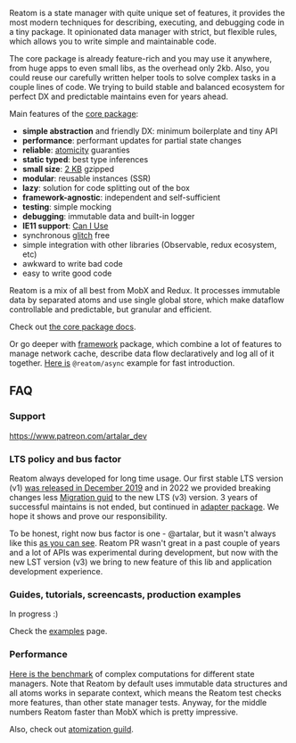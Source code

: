 Reatom is a state manager with quite unique set of features, it provides the most modern techniques for describing, executing, and debugging code in a tiny package. It opinionated data manager with strict, but flexible rules, which allows you to write simple and maintainable code.

The core package is already feature-rich and you may use it anywhere, from huge apps to even small libs, as the overhead only 2kb. Also, you could reuse our carefully written helper tools to solve complex tasks in a couple lines of code. We trying to build stable and balanced ecosystem for perfect DX and predictable maintains even for years ahead.

Main features of the [core package](https://www.reatom.dev/packages/core):

- **simple abstraction** and friendly DX: minimum boilerplate and tiny API
- **performance**: performant updates for partial state changes
- **reliable**: [atomicity](<https://en.wikipedia.org/wiki/Atomicity_(database_systems)>) guaranties
- **static typed**: best type inferences
- **small size**: [2 KB](https://bundlephobia.com/result?p=@reatom/core@alpha) gzipped
- **modular**: reusable instances (SSR)
- **lazy**: solution for code splitting out of the box
- **framework-agnostic**: independent and self-sufficient
- **testing**: simple mocking
- **debugging**: immutable data and built-in logger
- **IE11 support**: [Can I Use](https://caniuse.com/?search=weakmap)
- synchronous [glitch](https://en.wikipedia.org/wiki/Reactive_programming#Glitches) free
- simple integration with other libraries (Observable, redux ecosystem, etc)
- awkward to write bad code
- easy to write good code

Reatom is a mix of all best from MobX and Redux. It processes immutable data by separated atoms and use single global store, which make dataflow controllable and predictable, but granular and efficient.

Check out [the core package docs](https://reatom.dev/packages/core).

Or go deeper with [framework](https://reatom.dev/packages/framework) package, which combine a lot of features to manage network cache, describe data flow declaratively and log all of it together.
[Here is](https://codesandbox.io/s/reatomasync-9t0x42?file=/src/model.ts) `@reatom/async` example for fast introduction.


## FAQ

### Support

https://www.patreon.com/artalar_dev

### LTS policy and bus factor

Reatom always developed for long time usage. Our first stable LTS version (v1) [was released in December 2019](https://github.com/artalar/reatom/releases/tag/v1.0) and in 2022 we provided breaking changes less [Migration guid](https://www.reatom.dev/packages/core-v1#migration-guide) to the new LTS (v3) version. 3 years of successful maintains is not ended, but continued in [adapter package](https://www.reatom.dev/packages/core-v1). We hope it shows and prove our responsibility.

To be honest, right now bus factor is one - @artalar, but it wasn't always like this [as you can see](https://github.com/artalar/reatom/graphs/contributors). Reatom PR wasn't great in a past couple of years and a lot of APIs was experimental during development, but now with the new LST version (v3) we bring to new feature of this lib and application development experience.

### Guides, tutorials, screencasts, production examples

In progress :)

Check the [examples](https://www.reatom.dev/examples) page.

### Performance

[Here is the benchmark](https://github.com/artalar/reactive-computed-bench) of complex computations for different state managers. Note that Reatom by default uses immutable data structures and all atoms works in separate context, which means the Reatom test checks more features, than other state manager tests. Anyway, for the middle numbers Reatom faster than MobX which is pretty impressive.

Also, check out [atomization guild](https://www.reatom.dev/codestyle#atomization).
